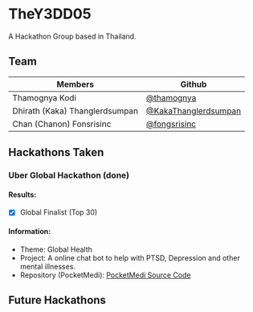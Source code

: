 # TheY3DD05

A Hackathon Group based in Thailand.

## Team

| Members      | Github |
| ----------- | ----------- |
| Thamognya Kodi | [@thamognya](https://github.com/thamognya) |
| Dhirath (Kaka) Thanglerdsumpan | [@KakaThanglerdsumpan](https://github.com/KakaThanglerdsumpan) |
| Chan (Chanon) Fonsrisinc | [@fongsrisinc](https://github.com/fongsrisinc) |


## Hackathons Taken

### Uber Global Hackathon (done) 

#### Results: 

- [x] Global Finalist (Top 30)

#### Information:

- Theme: Global Health
- Project: A online chat bot to help with PTSD, Depression and other mental illnesses.
- Repository (PocketMedi): [PocketMedi Source Code](https://github.com/TheY3DD05/PocketMedi)

## Future Hackathons
